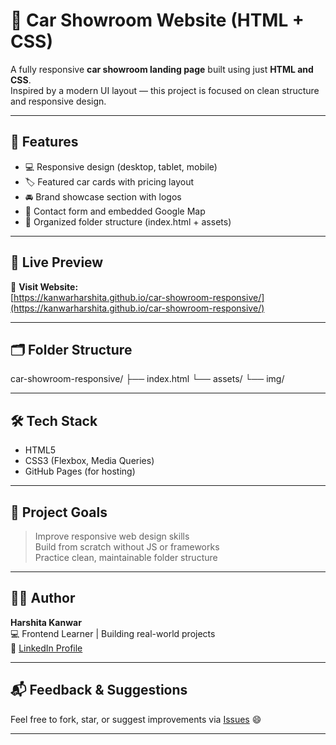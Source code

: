 # 🚗 Car Showroom Website (HTML + CSS)

A fully responsive **car showroom landing page** built using just **HTML and CSS**.  
Inspired by a modern UI layout — this project is focused on clean structure and responsive design.

---

## 🌟 Features

- 💻 Responsive design (desktop, tablet, mobile)
- 🏷️ Featured car cards with pricing layout
- 🚘 Brand showcase section with logos
- 📍 Contact form and embedded Google Map
- 📁 Organized folder structure (index.html + assets)

---

## 📸 Live Preview

🔗 **Visit Website:**  
[https://kanwarharshita.github.io/car-showroom-responsive/](https://kanwarharshita.github.io/car-showroom-responsive/)

---

## 🗂️ Folder Structure
car-showroom-responsive/
├── index.html
└── assets/
└── img/


---

## 🛠️ Tech Stack

- HTML5  
- CSS3 (Flexbox, Media Queries)  
- GitHub Pages (for hosting)

---

## 📌 Project Goals

> Improve responsive web design skills  
> Build from scratch without JS or frameworks  
> Practice clean, maintainable folder structure

---

## 🙋‍♀️ Author

**Harshita Kanwar**  
💻 Frontend Learner | Building real-world projects  
🔗 [LinkedIn Profile](https://www.linkedin.com/in/harshita-kanwar-326b37362/)

---

## 📬 Feedback & Suggestions

Feel free to fork, star, or suggest improvements via [Issues](https://github.com/kanwarharshita/car-showroom-responsive/issues) 😄

---




